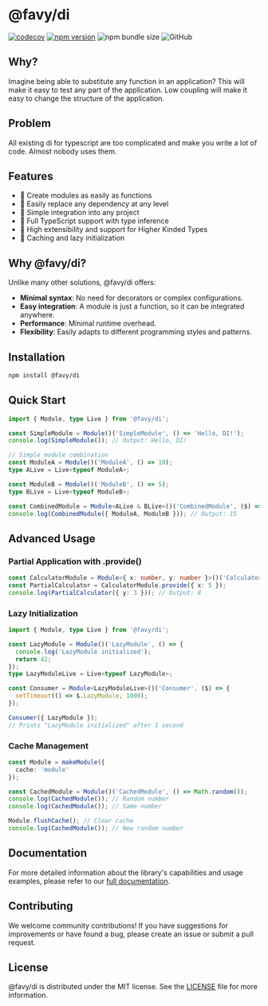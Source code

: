 # @favy/di

[![codecov](https://codecov.io/gh/favyorg/di/branch/master/graph/badge.svg?token=P42D5R2C14)](https://codecov.io/gh/favyorg/di) [![npm version](https://badge.fury.io/js/@favy%2Fdi.svg)](https://badge.fury.io/js/@favy%2Fdi) ![npm bundle size](https://img.shields.io/bundlephobia/minzip/@favy/di) ![GitHub](https://img.shields.io/github/license/favyorg/di?style=flat)

## Why?
Imagine being able to substitute any function in an application?
This will make it easy to test any part of the application.
Low coupling will make it easy to change the structure of the application.

## Problem
All existing di for typescript are too complicated and make you write a lot of code.
Almost nobody uses them.

## Features

- 🚀 Create modules as easily as functions
- 🔧 Easily replace any dependency at any level
- 🌟 Simple integration into any project
- 💪 Full TypeScript support with type inference
- 🧩 High extensibility and support for Higher Kinded Types
- 🎯 Caching and lazy initialization

## Why @favy/di?

Unlike many other solutions, @favy/di offers:

- **Minimal syntax**: No need for decorators or complex configurations.
- **Easy integration**: A module is just a function, so it can be integrated anywhere.
- **Performance**: Minimal runtime overhead.
- **Flexibility**: Easily adapts to different programming styles and patterns.

## Installation

```bash
npm install @favy/di
```

## Quick Start

```typescript
import { Module, type Live } from '@favy/di';

const SimpleModule = Module()('SimpleModule', () => 'Hello, DI!');
console.log(SimpleModule()); // Output: Hello, DI!

// Simple module combination
const ModuleA = Module()('ModuleA', () => 10);
type ALive = Live<typeof ModuleA>;

const ModuleB = Module()('ModuleB', () => 5);
type BLive = Live<typeof ModuleB>;

const CombinedModule = Module<ALive & BLive>()('CombinedModule', ($) => $.ModuleA + $.ModuleB);
console.log(CombinedModule({ ModuleA, ModuleB })); // Output: 15
```

## Advanced Usage

### Partial Application with .provide()

```typescript
const CalculatorModule = Module<{ x: number, y: number }>()('Calculator', ({ x, y }) => x + y);
const PartialCalculator = CalculatorModule.provide({ x: 5 });
console.log(PartialCalculator({ y: 3 })); // Output: 8
```

### Lazy Initialization

```typescript
import { Module, type Live } from '@favy/di';

const LazyModule = Module()('LazyModule', () => {
  console.log('LazyModule initialized');
  return 42;
});
type LazyModuleLive = Live<typeof LazyModule>;

const Consumer = Module<LazyModuleLive>()('Consumer', ($) => {
  setTimeout(() => $.LazyModule, 1000);
});

Consumer({ LazyModule }); 
// Prints "LazyModule initialized" after 1 second
```

### Cache Management

```typescript
const Module = makeModule({
  cache: 'module' 
});

const CachedModule = Module()('CachedModule', () => Math.random());
console.log(CachedModule()); // Random number
console.log(CachedModule()); // Same number

Module.flushCache(); // Clear cache
console.log(CachedModule()); // New random number
```

## Documentation

For more detailed information about the library's capabilities and usage examples, please refer to our [full documentation](https://di.favy.dev/guides/introduction/).

## Contributing

We welcome community contributions! If you have suggestions for improvements or have found a bug, please create an issue or submit a pull request.

## License

@favy/di is distributed under the MIT license. See the [LICENSE](LICENSE) file for more information.
